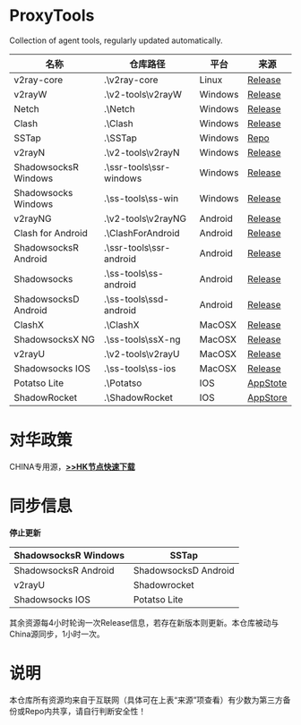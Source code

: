 # ProxyTools
Collection of agent tools, regularly updated automatically.

名称 | 仓库路径 | 平台 | 来源
-|-|-|-
v2ray-core | .\v2ray-core | Linux | [Release](https://github.com/v2fly/v2ray-core)
v2rayW | .\v2-tools\v2rayW | Windows | [Release](https://github.com/Cenmrev/V2RayW)
Netch | .\Netch | Windows | [Release](https://github.com/NetchX/Netch)
Clash | .\Clash | Windows | [Release](https://github.com/Fndroid/clash_for_windows_pkg)
SSTap | .\SSTap | Windows | [Repo](https://github.com/solikethis/SSTap-backup)
v2rayN | .\v2-tools\v2rayN | Windows | [Release](https://github.com/2dust/v2rayN)
ShadowsocksR Windows | .\ssr-tools\ssr-windows | Windows | [Release](https://github.com/shadowsocksr-backup/shadowsocksr-csharp)
Shadowsocks Windows | .\ss-tools\ss-win | Windows | [Release](https://github.com/shadowsocks/shadowsocks-windows)
v2rayNG | .\v2-tools\v2rayNG | Android | [Release](https://github.com/2dust/v2rayNG)
Clash for Android | .\ClashForAndroid | Android | [Release](https://github.com/Kr328/ClashForAndroid)
ShadowsocksR Android | .\ssr-tools\ssr-android | Android | [Release](https://github.com/shadowsocksr-backup/shadowsocksr-android)
Shadowsocks | .\ss-tools\ss-android | Android | [Release](https://github.com/shadowsocks/shadowsocks-android)
ShadowsocksD Android | .\ss-tools\ssd-android | Android | [Release](https://github.com/Tooruchan/SSD-Android)
ClashX | .\ClashX | MacOSX | [Release](https://github.com/yichengchen/clashX)
ShadowsocksX NG | .\ss-tools\ssX-ng | MacOSX | [Release](https://github.com/shadowsocks/ShadowsocksX-NG)
v2rayU | .\v2-tools\v2rayU | MacOSX | [Release](https://github.com/yanue/V2rayU)
Shadowsocks IOS | .\ss-tools\ss-ios | MacOSX | [Release](https://github.com/shadowsocks/shadowsocks-iOS)
Potatso Lite | .\Potatso | IOS | [AppStote](https://apps.apple.com/hk/app/potatso-lite/id1239860606)
ShadowRocket | .\ShadowRocket | IOS | [AppStore](https://apps.apple.com/us/app/shadowrocket/id932747118)

# 对华政策
CHINA专用源，[**>>HK节点快速下载**](http://cdisk.amd.rocks/?dir=ProxyTools)

# 同步信息
**停止更新**

ShadowsocksR Windows | SSTap
-|-
ShadowsocksR Android | ShadowsocksD Android
v2rayU | Shadowrocket
Shadowsocks IOS | Potatso Lite

其余资源每4小时轮询一次Release信息，若存在新版本则更新。本仓库被动与China源同步，1小时一次。

# 说明
本仓库所有资源均来自于互联网（具体可在上表“来源”项查看）有少数为第三方备份或Repo内共享，请自行判断安全性！
